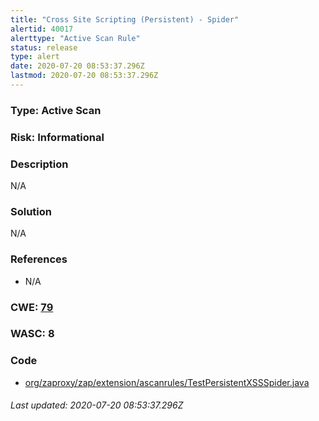 ```yaml
---
title: "Cross Site Scripting (Persistent) - Spider"
alertid: 40017
alerttype: "Active Scan Rule"
status: release
type: alert
date: 2020-07-20 08:53:37.296Z
lastmod: 2020-07-20 08:53:37.296Z
---
```

### Type: Active Scan

### Risk: Informational

### Description

N/A

### Solution

N/A

### References

* N/A

### CWE: [79](https://cwe.mitre.org/data/definitions/79.html)

### WASC:  8

### Code

 * [org/zaproxy/zap/extension/ascanrules/TestPersistentXSSSpider.java](https://github.com/zaproxy/zap-extensions/blob/master/addOns/ascanrules/src/main/java/org/zaproxy/zap/extension/ascanrules/TestPersistentXSSSpider.java)

###### Last updated: 2020-07-20 08:53:37.296Z
